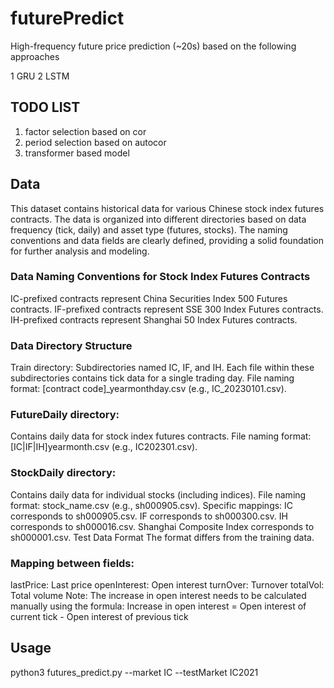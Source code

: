 # futurePredict

High-frequency future price prediction (~20s) based on the following approaches

1 GRU 
2 LSTM

## TODO LIST

1. factor selection based on cor
2. period selection based on autocor
3. transformer based model

## Data

This dataset contains historical data for various Chinese stock index futures contracts. The data is organized into different directories based on data frequency (tick, daily) and asset type (futures, stocks). The naming conventions and data fields are clearly defined, providing a solid foundation for further analysis and modeling.

### Data Naming Conventions for Stock Index Futures Contracts
IC-prefixed contracts represent China Securities Index 500 Futures contracts.
IF-prefixed contracts represent SSE 300 Index Futures contracts.
IH-prefixed contracts represent Shanghai 50 Index Futures contracts.

### Data Directory Structure
Train directory:
Subdirectories named IC, IF, and IH.
Each file within these subdirectories contains tick data for a single trading day.
File naming format: [contract code]_yearmonthday.csv (e.g., IC_20230101.csv).

### FutureDaily directory:
Contains daily data for stock index futures contracts.
File naming format: [IC|IF|IH]yearmonth.csv (e.g., IC202301.csv).

### StockDaily directory:
Contains daily data for individual stocks (including indices).
File naming format: stock_name.csv (e.g., sh000905.csv).
Specific mappings:
IC corresponds to sh000905.csv.
IF corresponds to sh000300.csv.
IH corresponds to sh000016.csv.
Shanghai Composite Index corresponds to sh000001.csv.
Test Data Format
The format differs from the training data.

### Mapping between fields:
lastPrice: Last price
openInterest: Open interest
turnOver: Turnover
totalVol: Total volume
Note: The increase in open interest needs to be calculated manually using the formula:
Increase in open interest = Open interest of current tick - Open interest of previous tick

## Usage
python3 futures_predict.py --market IC --testMarket IC2021
